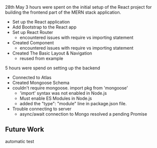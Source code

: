 28th May
3 hours were spent on the initial setup of the React project for building the frontend part of the MERN stack application. 
* Set up the React application 
* Add Bootstrap to the React app
* Set up React Router
  * encountered issues with require vs importing statement 
* Created Component
  * encountered issues with require vs importing statement
* Created The Basic Layout & Navigation
  * reused from example
  
 5 hours were spend on setting up the backend
 * Connected to Atlas
 * Created Mongoose Schema
 * couldn't require mongoose. import pkg from 'mongoose' 
   * 'import' syntax was not enabled in Node.js
   * Must enable ES Modules in Node.js
   * added the "type": "module" line in package.json file.
 * Trouble connecting to server
   *  async/await connection to Mongo resolved a pending Promise
  

## Future Work
automatic test
